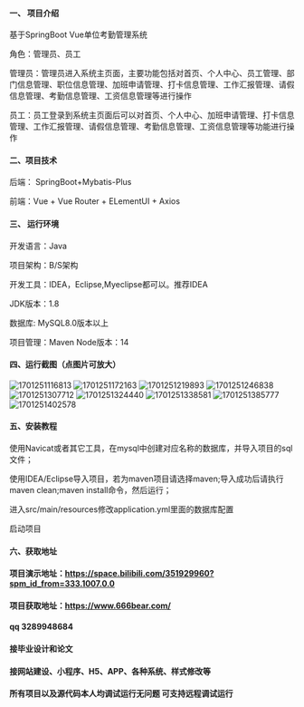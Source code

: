 

#### 一、 项目介绍
基于SpringBoot Vue单位考勤管理系统

角色：管理员、员工

管理员：管理员进入系统主页面，主要功能包括对首页、个人中心、员工管理、部门信息管理、职位信息管理、加班申请管理、打卡信息管理、工作汇报管理、请假信息管理、考勤信息管理、工资信息管理等进行操作

员工：员工登录到系统主页面后可以对首页、个人中心、加班申请管理、打卡信息管理、工作汇报管理、请假信息管理、考勤信息管理、工资信息管理等功能进行操作

#### 二、项目技术
后端： SpringBoot+Mybatis-Plus

前端：Vue + Vue Router + ELementUI + Axios

#### 三、 运行环境
开发语言：Java

项目架构：B/S架构

开发工具：IDEA，Eclipse,Myeclipse都可以。推荐IDEA

JDK版本：1.8

数据库: MySQL8.0版本以上

项目管理：Maven
Node版本：14
#### 四、运行截图（点图片可放大）

![1701251116813](https://github.com/666bears/attendanceing/assets/143094776/c371c3c8-3af4-4544-8c01-a523d1f81839)
![1701251172163](https://github.com/666bears/attendanceing/assets/143094776/7193e2fc-aaff-4559-a52d-8f558d53dc0b)
![1701251219893](https://github.com/666bears/attendanceing/assets/143094776/d1c6a656-e181-4834-ac92-91bcbb3eec3c)
![1701251246838](https://github.com/666bears/attendanceing/assets/143094776/dd133fd3-9687-4e09-aa91-71700bcd5126)
![1701251307712](https://github.com/666bears/attendanceing/assets/143094776/eabf0214-8092-4d58-b4c1-d074701e2962)
![1701251324440](https://github.com/666bears/attendanceing/assets/143094776/c01670a5-0806-4115-8994-cc0284953a78)
![1701251338581](https://github.com/666bears/attendanceing/assets/143094776/396a20a2-f20e-40eb-95fe-016798896f2d)
![1701251385777](https://github.com/666bears/attendanceing/assets/143094776/c8e5ea35-1ded-4cc2-8c85-4fea9bfdbb25)
![1701251402578](https://github.com/666bears/attendanceing/assets/143094776/5b8d999e-32d3-464e-bb9b-1ce691d8baed)


#### 五、安装教程
使用Navicat或者其它工具，在mysql中创建对应名称的数据库，并导入项目的sql文件；

使用IDEA/Eclipse导入项目，若为maven项目请选择maven;导入成功后请执行maven clean;maven install命令，然后运行；

进入src/main/resources修改application.yml里面的数据库配置

启动项目

#### 六、获取地址
#### 项目演示地址：https://space.bilibili.com/351929960?spm_id_from=333.1007.0.0
#### 项目获取地址：https://www.666bear.com/
#### qq 3289948684
#### 接毕业设计和论文
#### 接网站建设、小程序、H5、APP、各种系统、样式修改等
#### 所有项目以及源代码本人均调试运行无问题 可支持远程调试运行



